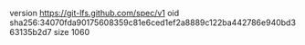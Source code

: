 version https://git-lfs.github.com/spec/v1
oid sha256:34070fda90175608359c81e6ced1ef2a8889c122ba442786e940bd363135b2d7
size 1060
